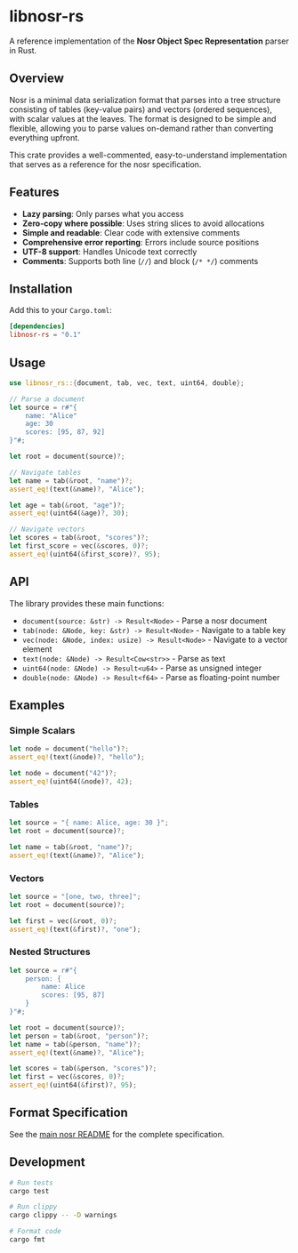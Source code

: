 # libnosr-rs

A reference implementation of the **Nosr Object Spec Representation** parser in Rust.

## Overview

Nosr is a minimal data serialization format that parses into a tree structure consisting of tables (key-value pairs) and vectors (ordered sequences), with scalar values at the leaves. The format is designed to be simple and flexible, allowing you to parse values on-demand rather than converting everything upfront.

This crate provides a well-commented, easy-to-understand implementation that serves as a reference for the nosr specification.

## Features

- **Lazy parsing**: Only parses what you access
- **Zero-copy where possible**: Uses string slices to avoid allocations
- **Simple and readable**: Clear code with extensive comments
- **Comprehensive error reporting**: Errors include source positions
- **UTF-8 support**: Handles Unicode text correctly
- **Comments**: Supports both line (`//`) and block (`/* */`) comments

## Installation

Add this to your `Cargo.toml`:

```toml
[dependencies]
libnosr-rs = "0.1"
```

## Usage

```rust
use libnosr_rs::{document, tab, vec, text, uint64, double};

// Parse a document
let source = r#"{
    name: "Alice"
    age: 30
    scores: [95, 87, 92]
}"#;

let root = document(source)?;

// Navigate tables
let name = tab(&root, "name")?;
assert_eq!(text(&name)?, "Alice");

let age = tab(&root, "age")?;
assert_eq!(uint64(&age)?, 30);

// Navigate vectors
let scores = tab(&root, "scores")?;
let first_score = vec(&scores, 0)?;
assert_eq!(uint64(&first_score)?, 95);
```

## API

The library provides these main functions:

- `document(source: &str) -> Result<Node>` - Parse a nosr document
- `tab(node: &Node, key: &str) -> Result<Node>` - Navigate to a table key
- `vec(node: &Node, index: usize) -> Result<Node>` - Navigate to a vector element
- `text(node: &Node) -> Result<Cow<str>>` - Parse as text
- `uint64(node: &Node) -> Result<u64>` - Parse as unsigned integer
- `double(node: &Node) -> Result<f64>` - Parse as floating-point number

## Examples

### Simple Scalars

```rust
let node = document("hello")?;
assert_eq!(text(&node)?, "hello");

let node = document("42")?;
assert_eq!(uint64(&node)?, 42);
```

### Tables

```rust
let source = "{ name: Alice, age: 30 }";
let root = document(source)?;

let name = tab(&root, "name")?;
assert_eq!(text(&name)?, "Alice");
```

### Vectors

```rust
let source = "[one, two, three]";
let root = document(source)?;

let first = vec(&root, 0)?;
assert_eq!(text(&first)?, "one");
```

### Nested Structures

```rust
let source = r#"{
    person: {
        name: Alice
        scores: [95, 87]
    }
}"#;

let root = document(source)?;
let person = tab(&root, "person")?;
let name = tab(&person, "name")?;
assert_eq!(text(&name)?, "Alice");

let scores = tab(&person, "scores")?;
let first = vec(&scores, 0)?;
assert_eq!(uint64(&first)?, 95);
```

## Format Specification

See the [main nosr README](../README.md) for the complete specification.

## Development

```bash
# Run tests
cargo test

# Run clippy
cargo clippy -- -D warnings

# Format code
cargo fmt
```
